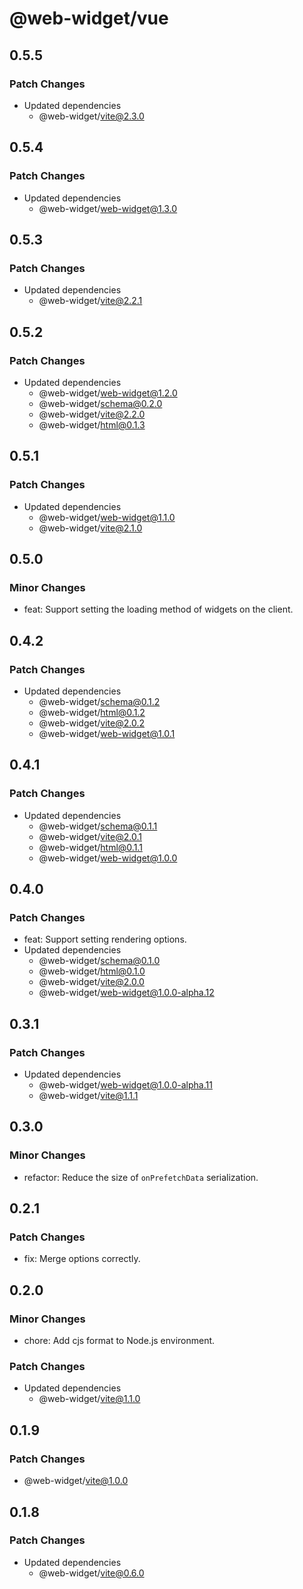 # @web-widget/vue

## 0.5.5

### Patch Changes

- Updated dependencies
  - @web-widget/vite@2.3.0

## 0.5.4

### Patch Changes

- Updated dependencies
  - @web-widget/web-widget@1.3.0

## 0.5.3

### Patch Changes

- Updated dependencies
  - @web-widget/vite@2.2.1

## 0.5.2

### Patch Changes

- Updated dependencies
  - @web-widget/web-widget@1.2.0
  - @web-widget/schema@0.2.0
  - @web-widget/vite@2.2.0
  - @web-widget/html@0.1.3

## 0.5.1

### Patch Changes

- Updated dependencies
  - @web-widget/web-widget@1.1.0
  - @web-widget/vite@2.1.0

## 0.5.0

### Minor Changes

- feat: Support setting the loading method of widgets on the client.

## 0.4.2

### Patch Changes

- Updated dependencies
  - @web-widget/schema@0.1.2
  - @web-widget/html@0.1.2
  - @web-widget/vite@2.0.2
  - @web-widget/web-widget@1.0.1

## 0.4.1

### Patch Changes

- Updated dependencies
  - @web-widget/schema@0.1.1
  - @web-widget/vite@2.0.1
  - @web-widget/html@0.1.1
  - @web-widget/web-widget@1.0.0

## 0.4.0

### Patch Changes

- feat: Support setting rendering options.
- Updated dependencies
  - @web-widget/schema@0.1.0
  - @web-widget/html@0.1.0
  - @web-widget/vite@2.0.0
  - @web-widget/web-widget@1.0.0-alpha.12

## 0.3.1

### Patch Changes

- Updated dependencies
  - @web-widget/web-widget@1.0.0-alpha.11
  - @web-widget/vite@1.1.1

## 0.3.0

### Minor Changes

- refactor: Reduce the size of `onPrefetchData` serialization.

## 0.2.1

### Patch Changes

- fix: Merge options correctly.

## 0.2.0

### Minor Changes

- chore: Add cjs format to Node.js environment.

### Patch Changes

- Updated dependencies
  - @web-widget/vite@1.1.0

## 0.1.9

### Patch Changes

- @web-widget/vite@1.0.0

## 0.1.8

### Patch Changes

- Updated dependencies
  - @web-widget/vite@0.6.0
